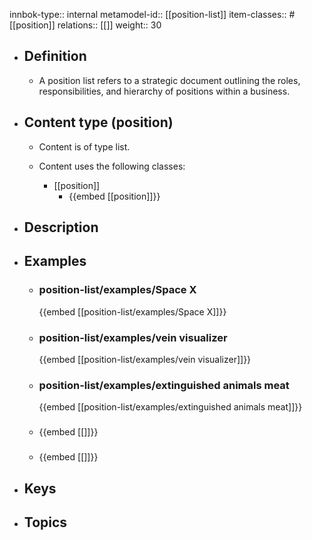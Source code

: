 innbok-type:: internal
metamodel-id:: [[position-list]]
item-classes:: #[[position]]
relations:: [[]]
weight:: 30

- ## Definition
  - A position list refers to a strategic document outlining the roles, responsibilities, and hierarchy of positions within a business.
- ## Content type (position)
  - Content is of type list.
  
  - Content uses the following classes:
    - [[position]]
      - {{embed [[position]]}}
  
- ## Description
- ## Examples
  - ### position-list/examples/Space X
    {{embed [[position-list/examples/Space X]]}}
  - ### position-list/examples/vein visualizer
    {{embed [[position-list/examples/vein visualizer]]}}
  - ### position-list/examples/extinguished animals meat
    {{embed [[position-list/examples/extinguished animals meat]]}}
  - ### 
    {{embed [[]]}}
  - ### 
    {{embed [[]]}}
  
- ## Keys
  
- ## Topics
  

